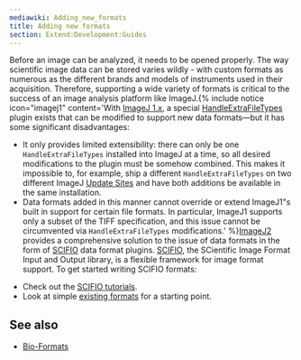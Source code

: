 ```yaml
---
mediawiki: Adding_new_formats
title: Adding new formats
section: Extend:Development:Guides
---
```


Before an image can be analyzed, it needs to be opened properly. The way scientific image data can be stored varies wildly - with custom formats as numerous as the different brands and models of instruments used in their acquisition. Therefore, supporting a wide variety of formats is critical to the success of an image analysis platform like ImageJ.{% include notice icon="imagej1" content='With [ImageJ 1.x](/software/imagej1), a special [HandleExtraFileTypes](/ij/plugins/file-handler.html) plugin exists that can be modified to support new data formats—but it has some significant disadvantages:

-   It only provides limited extensibility: there can only be one `HandleExtraFileTypes` installed into ImageJ at a time, so all desired modifications to the plugin must be somehow combined. This makes it impossible to, for example, ship a different `HandleExtraFileTypes` on two different ImageJ [Update Sites](/update-sites) and have both additions be available in the same installation.
-   Data formats added in this manner cannot override or extend ImageJ1"s built in support for certain file formats. In particular, ImageJ1 supports only a subset of the TIFF specification, and this issue cannot be circumvented via `HandleExtraFileTypes` modifications.' %}[ImageJ2](/software/imagej2) provides a comprehensive solution to the issue of data formats in the form of [SCIFIO](/libs/scifio) data format plugins. [SCIFIO](/libs/scifio), the SCientific Image Format Input and Output library, is a flexible framework for image format support. To get started writing SCIFIO formats:

<!-- -->

-   Check out the [SCIFIO tutorials](https://github.com/scifio/scifio-tutorials/tree/master/core/src/main/java/io/scif/tutorials/core).
-   Look at simple [existing formats](https://github.com/scifio/scifio/blob/scifio-0.24.0/src/main/java/io/scif/formats/BMPFormat.java) for a starting point.

## See also

-   [Bio-Formats](/formats/bio-formats)


